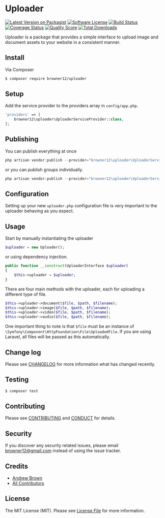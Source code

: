 # Uploader

[![Latest Version on Packagist][ico-version]][link-packagist]
[![Software License][ico-license]](LICENSE.md)
[![Build Status][ico-travis]][link-travis]
[![Coverage Status][ico-scrutinizer]][link-scrutinizer]
[![Quality Score][ico-code-quality]][link-code-quality]
[![Total Downloads][ico-downloads]][link-downloads]

Uploader is a package that provides a simple interface to upload image and document assets to your website in a consistent manner.

## Install

Via Composer

``` bash
$ composer require browner12/uploader
```

## Setup

Add the service provider to the providers array in  `config/app.php`.

``` php
'providers' => [
    browner12\uploader\UploaderServiceProvider::class,
];
```

## Publishing

You can publish everything at once

``` php
php artisan vendor:publish --provider="browner12\uploader\UploaderServiceProvider"
```

or you can publish groups individually.

``` php
php artisan vendor:publish --provider="browner12\uploader\UploaderServiceProvider" --tag="config"
```

## Configuration

Setting up your new `uploader.php` configuration file is very important to the uploader behaving as you expect. 

## Usage

Start by manually instantiating the uploader

``` php
$uploader = new Uploader();
```

or using dependency injection.

``` php
public function __construct(UploaderInterface $uploader)
{
    $this->uploader = $uploader;
}
```

There are four main methods with the uploader, each for uploading a different type of file.

``` php
$this->uploader->document($file, $path, $filename);
$this->uploader->image($file, $path, $filename);
$this->uploader->video($file, $path, $filename);
$this->uploader->audio($file, $path, $filename);
```

One important thing to note is that `$file` must be an instance of `\Symfony\Component\HttpFoundation\File\UploadedFile`. If you are using Laravel, all files will be passed as this automatically.

## Change log

Please see [CHANGELOG](CHANGELOG.md) for more information what has changed recently.

## Testing

``` bash
$ composer test
```

## Contributing

Please see [CONTRIBUTING](CONTRIBUTING.md) and [CONDUCT](CONDUCT.md) for details.

## Security

If you discover any security related issues, please email browner12@gmail.com instead of using the issue tracker.

## Credits

- [Andrew Brown][link-author]
- [All Contributors][link-contributors]

## License

The MIT License (MIT). Please see [License File](LICENSE.md) for more information.

[ico-version]: https://img.shields.io/packagist/v/browner12/uploader.svg?style=flat-square
[ico-license]: https://img.shields.io/badge/license-MIT-brightgreen.svg?style=flat-square
[ico-travis]: https://img.shields.io/travis/browner12/uploader/master.svg?style=flat-square
[ico-scrutinizer]: https://img.shields.io/scrutinizer/coverage/g/browner12/uploader.svg?style=flat-square
[ico-code-quality]: https://img.shields.io/scrutinizer/g/browner12/uploader.svg?style=flat-square
[ico-downloads]: https://img.shields.io/packagist/dt/browner12/uploader.svg?style=flat-square

[link-packagist]: https://packagist.org/packages/browner12/uploader
[link-travis]: https://travis-ci.org/browner12/uploader
[link-scrutinizer]: https://scrutinizer-ci.com/g/browner12/uploader/code-structure
[link-code-quality]: https://scrutinizer-ci.com/g/browner12/uploader
[link-downloads]: https://packagist.org/packages/browner12/uploader
[link-author]: https://github.com/browner12
[link-contributors]: ../../contributors
